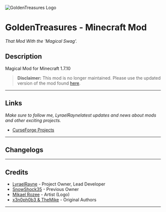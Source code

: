 ![GoldenTreasures Logo](https://content.blamesnow.co.uk/mods/golden-treasures/400_400.png)
# GoldenTreasures - Minecraft Mod
_That Mod With the 'Magical Swag'._

## Description

Magical Mod for Minecraft 1.7.10

> **Disclaimer:** This mod is no longer maintained. Please use the updated version of the mod found [here](https://minecraft.curseforge.com/projects/reliquary-v1-3).

***

## Links

_Make sure to follow me, LyraelRaynelatest updates and news about mods and other exciting projects._

* [CurseForge Projects](https://minecraft.curseforge.com/members/LyraelRayne/projects)

***

## Changelogs

***

## Credits

* [LyraelRayne](https://minecraft.curseforge.com/members/LyraelRayne) - Project Owner, Lead Developer
* [SnowShock35](https://twitter.com/SnowShock35) - Previous Owner
* [Mikael Rozee](https://twitter.com/msr_Eagle) - Artist (Logo)
* [x3n0ph0b3 & TheMike](https://minecraft.curseforge.com/projects/reliquary) - Original Authors

***
